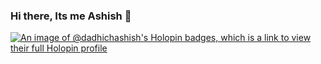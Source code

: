 ### Hi there, Its me Ashish 👋
[![An image of @dadhichashish's Holopin badges, which is a link to view their full Holopin profile](https://holopin.me/dadhichashish)](https://holopin.io/@dadhichashish)
<!--
**dadhich-ashish/dadhich-ashish** is a ✨ _special_ ✨ repository because its `README.md` (this file) appears on your GitHub profile.

Here are some ideas to get you started:

- 🔭 I’m currently working on ...
- 🌱 I’m currently learning ...
- 👯 I’m looking to collaborate on ...
- 🤔 I’m looking for help with ...
- 💬 Ask me about ...
- 📫 How to reach me: ...
- 😄 Pronouns: ...
- ⚡ Fun fact: ...
-->
